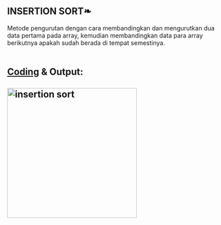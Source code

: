 <h2>INSERTION SORT❧</h2>

Metode pengurutan dengan cara membandingkan dan mengurutkan dua data pertama pada array, 
kemudian membandingkan data para array berikutnya apakah sudah berada di tempat semestinya.<br><br>

<h2><a href="https://github.com/desyderian/ASD/blob/main/sorting/insertion%20sort/insertion%20sort.c">Coding</a> & Output:<br><br>
<img width="300" alt="insertion sort" src="https://user-images.githubusercontent.com/98725370/155253024-12ef3aea-cf80-4155-a301-50dd68c761a1.png"><br><br>
<br>

